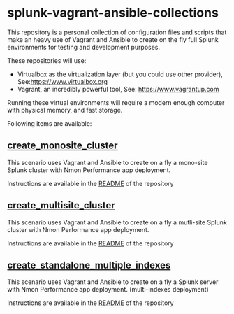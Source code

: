 # splunk-vagrant-ansible-collections

This repository is a personal collection of configuration files and scripts that make an heavy use of Vagrant and Ansible to create on the fly full Splunk environments for testing and development purposes.

These repositories will use:

- Virtualbox as the virtualization layer (but you could use other provider), See:https://www.virtualbox.org
- Vagrant, an incredibly powerful tool, See: https://www.vagrantup.com

Running these virtual environments will require a modern enough computer with physical memory, and fast storage.

Following items are available:

## [create_monosite_cluster](https://github.com/guilhemmarchand/splunk-vagrant-ansible-collections/tree/master/create_monosite_cluster)

This scenario uses Vagrant and Ansible to create on a fly a mono-site Splunk cluster with Nmon Performance app deployment.

Instructions are available in the [README](https://github.com/guilhemmarchand/splunk-vagrant-ansible-collections/tree/master/create_monosite_cluster) of the repository

## [create_multisite_cluster](https://github.com/guilhemmarchand/splunk-vagrant-ansible-collections/tree/master/create_multisite_cluster)

This scenario uses Vagrant and Ansible to create on a fly a mutli-site Splunk cluster with Nmon Performance app deployment.

Instructions are available in the [README](https://github.com/guilhemmarchand/splunk-vagrant-ansible-collections/tree/master/create_multisite_cluster) of the repository

## [create_standalone_multiple_indexes](https://github.com/guilhemmarchand/splunk-vagrant-ansible-collections/tree/master/create_standalone_multiple_indexes)

This scenario uses Vagrant and Ansible to create on a fly a Splunk server with Nmon Performance app deployment. (multi-indexes deployment)

Instructions are available in the [README](https://github.com/guilhemmarchand/splunk-vagrant-ansible-collections/tree/master/create_standalone_multiple_indexes) of the repository
